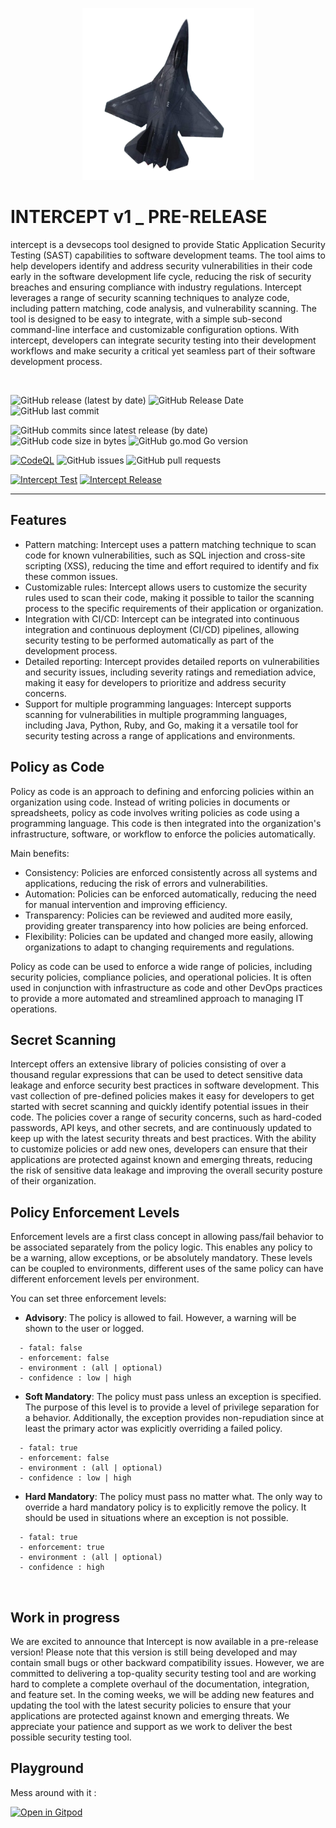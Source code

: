 <p align="center">

<img src="static/interceptv1.png" width="275">

</p>

# INTERCEPT v1 _ PRE-RELEASE

intercept is a devsecops tool designed to provide Static Application Security Testing (SAST) capabilities to software development teams. The tool aims to help developers identify and address security vulnerabilities in their code early in the software development life cycle, reducing the risk of security breaches and ensuring compliance with industry regulations. Intercept leverages a range of security scanning techniques to analyze code, including pattern matching, code analysis, and vulnerability scanning. The tool is designed to be easy to integrate, with a simple sub-second command-line interface and customizable configuration options. With intercept, developers can integrate security testing into their development workflows and make security a critical yet seamless part of their software development process.

<br>


![GitHub release (latest by date)](https://img.shields.io/github/v/release/xfhg/intercept)
![GitHub Release Date](https://img.shields.io/github/release-date/xfhg/intercept)
![GitHub last commit](https://img.shields.io/github/last-commit/xfhg/intercept)

![GitHub commits since latest release (by date)](https://img.shields.io/github/commits-since/xfhg/intercept/latest)
![GitHub code size in bytes](https://img.shields.io/github/languages/code-size/xfhg/intercept)
![GitHub go.mod Go version](https://img.shields.io/github/go-mod/go-version/xfhg/intercept)

[![CodeQL](https://github.com/xfhg/intercept/actions/workflows/codeql.yml/badge.svg)](https://github.com/xfhg/intercept/actions/workflows/codeql.yml)
![GitHub issues](https://img.shields.io/github/issues-raw/xfhg/intercept)
![GitHub pull requests](https://img.shields.io/github/issues-pr-raw/xfhg/intercept)

[![Intercept Test](https://github.com/xfhg/intercept/actions/workflows/test.yml/badge.svg)](https://github.com/xfhg/intercept/actions/workflows/test.yml)
[![Intercept Release](https://github.com/xfhg/intercept/actions/workflows/release.yml/badge.svg)](https://github.com/xfhg/intercept/actions/workflows/release.yml)

--- 

## Features


- Pattern matching: Intercept uses a pattern matching technique to scan code for known vulnerabilities, such as SQL injection and cross-site scripting (XSS), reducing the time and effort required to identify and fix these common issues.
- Customizable rules: Intercept allows users to customize the security rules used to scan their code, making it possible to tailor the scanning process to the specific requirements of their application or organization.
- Integration with CI/CD: Intercept can be integrated into continuous integration and continuous deployment (CI/CD) pipelines, allowing security testing to be performed automatically as part of the development process.
- Detailed reporting: Intercept provides detailed reports on vulnerabilities and security issues, including severity ratings and remediation advice, making it easy for developers to prioritize and address security concerns.
- Support for multiple programming languages: Intercept supports scanning for vulnerabilities in multiple programming languages, including Java, Python, Ruby, and Go, making it a versatile tool for security testing across a range of applications and environments.

## Policy as Code

Policy as code is an approach to defining and enforcing policies within an organization using code. Instead of writing policies in documents or spreadsheets, policy as code involves writing policies as code using a programming language. This code is then integrated into the organization's infrastructure, software, or workflow to enforce the policies automatically.

Main benefits:

- Consistency: Policies are enforced consistently across all systems and applications, reducing the risk of errors and vulnerabilities.
- Automation: Policies can be enforced automatically, reducing the need for manual intervention and improving efficiency.
- Transparency: Policies can be reviewed and audited more easily, providing greater transparency into how policies are being enforced.
- Flexibility: Policies can be updated and changed more easily, allowing organizations to adapt to changing requirements and regulations.

Policy as code can be used to enforce a wide range of policies, including security policies, compliance policies, and operational policies. It is often used in conjunction with infrastructure as code and other DevOps practices to provide a more automated and streamlined approach to managing IT operations.

## Secret Scanning

Intercept offers an extensive library of policies consisting of over a thousand regular expressions that can be used to detect sensitive data leakage and enforce security best practices in software development. This vast collection of pre-defined policies makes it easy for developers to get started with secret scanning and quickly identify potential issues in their code. The policies cover a range of security concerns, such as hard-coded passwords, API keys, and other secrets, and are continuously updated to keep up with the latest security threats and best practices. With the ability to customize policies or add new ones, developers can ensure that their applications are protected against known and emerging threats, reducing the risk of sensitive data leakage and improving the overall security posture of their organization.

## Policy Enforcement Levels

Enforcement levels are a first class concept in allowing pass/fail behavior to be associated separately from the policy logic. This enables any policy to be a warning, allow exceptions, or be absolutely mandatory. These levels can be coupled to environments, different uses of the same policy can have different enforcement levels per environment.

You can set three enforcement levels:

- **Advisory**: The policy is allowed to fail. However, a warning will be shown to the user or logged.

```
  - fatal: false
  - enforcement: false
  - environment : (all | optional)
  - confidence : low | high
```

- **Soft Mandatory**: The policy must pass unless an exception is specified. The purpose of this level is to provide a level of privilege separation for a behavior. Additionally, the exception provides non-repudiation since at least the primary actor was explicitly overriding a failed policy.

```
  - fatal: true
  - enforcement: false
  - environment : (all | optional)
  - confidence : low | high
```

- **Hard Mandatory**: The policy must pass no matter what. The only way to override a hard mandatory policy is to explicitly remove the policy. It should be used in situations where an exception is not possible.

```
  - fatal: true
  - enforcement: true
  - environment : (all | optional)
  - confidence : high
```

<br>


## Work in progress

We are excited to announce that Intercept is now available in a pre-release version! Please note that this version is still being developed and may contain small bugs or other backward compatibility issues. However, we are committed to delivering a top-quality security testing tool and are working hard to complete a complete overhaul of the documentation, integration, and feature set. In the coming weeks, we will be adding new features and updating the tool with the latest security policies to ensure that your applications are protected against known and emerging threats. We appreciate your patience and support as we work to deliver the best possible security testing tool.

## Playground

Mess around with it :

<p align="center">

[![Open in Gitpod](https://gitpod.io/button/open-in-gitpod.svg)](https://gitpod.io/#https://github.com/xfhg/intercept)

</p>



